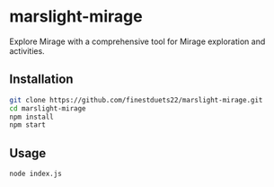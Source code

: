# marslight-mirage

Explore Mirage with a comprehensive tool for Mirage exploration and activities.

## Installation

```bash
git clone https://github.com/finestduets22/marslight-mirage.git
cd marslight-mirage
npm install
npm start
```

## Usage
```bash
node index.js
```

